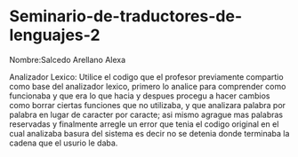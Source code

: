 # Seminario-de-traductores-de-lenguajes-2
Nombre:Salcedo Arellano Alexa

Analizador Lexico: 
Utilice el codigo que el profesor previamente compartio como base del analizador lexico, primero lo analice para comprender como funcionaba y que era lo que hacia
y despues procegu a hacer cambios como borrar ciertas funciones que no utilizaba, y que analizara palabra por palabra en lugar de caracter por caracte; 
asi mismo agrague mas palabras reservadas y finalmente arregle un error que tenia el codigo original en el cual analizaba basura del sistema es decir no se detenia 
donde terminaba la cadena que el usurio le daba.
